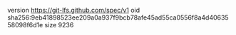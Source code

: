 version https://git-lfs.github.com/spec/v1
oid sha256:9eb41898523ee209a0a937f9bcb78afe45ad55ca0556f8a4d4063558098f6d1e
size 9236
